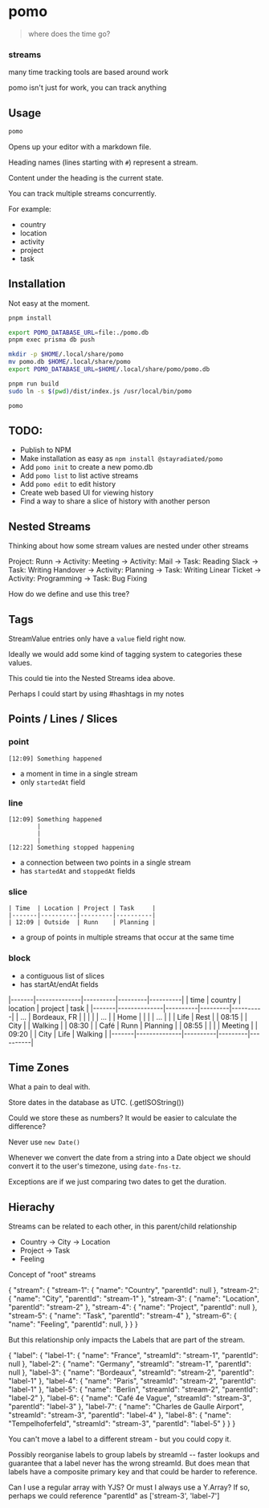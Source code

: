 # pomo

> where does the time go?

### streams

many time tracking tools are based around work

pomo isn't just for work, you can track anything

## Usage

```bash
pomo
```

Opens up your editor with a markdown file.

Heading names (lines starting with `#`) represent a stream.

Content under the heading is the current state.

You can track multiple streams concurrently.

For example:

- country
- location
- activity
- project
- task

## Installation

Not easy at the moment.

```bash
pnpm install

export POMO_DATABASE_URL=file:./pomo.db
pnpm exec prisma db push

mkdir -p $HOME/.local/share/pomo
mv pomo.db $HOME/.local/share/pomo
export POMO_DATABASE_URL=$HOME/.local/share/pomo/pomo.db

pnpm run build
sudo ln -s $(pwd)/dist/index.js /usr/local/bin/pomo 

pomo
```

## TODO:

- Publish to NPM
- Make installation as easy as `npm install @stayradiated/pomo`
- Add `pomo init` to create a new pomo.db
- Add `pomo list` to list active streams
- Add `pomo edit` to edit history
- Create web based UI for viewing history
- Find a way to share a slice of history with another person

## Nested Streams

Thinking about how some stream values are nested under other streams

Project: Runn
    → Activity: Meeting
    → Activity: Mail
        → Task: Reading Slack
        → Task: Writing Handover
    → Activity: Planning
        → Task: Writing Linear Ticket
    → Activity: Programming
        → Task: Bug Fixing

How do we define and use this tree?

## Tags

StreamValue entries only have a `value` field right now.

Ideally we would add some kind of tagging system to categories these values.

This could tie into the Nested Streams idea above.

Perhaps I could start by using #hashtags in my notes


## Points / Lines / Slices

### point

```
[12:09] Something happened
```

- a moment in time in a single stream
- only `startedAt` field

### line

```
[12:09] Something happened
        |
        |
        |
[12:22] Something stopped happening
```

- a connection between two points in a single stream
- has `startedAt` and `stoppedAt` fields

### slice

```
| Time  | Location | Project | Task     |
|-------|----------|---------|----------|
| 12:09 | Outside  | Runn    | Planning |
```

- a group of points in multiple streams that occur at the same time


### block

- a contiguous list of slices
- has startAt/endAt fields

|-------|--------------|----------|---------|----------|
| time  | country      | location | project | task     |
|-------|--------------|----------|---------|----------|
| ...   | Bordeaux, FR |          |         |          |
| ...   |              | Home     |         |          |
| ...   |              |          | Life    | Rest     |
| 08:15 |              | City     |         | Walking  |
| 08:30 |              | Café     | Runn    | Planning |
| 08:55 |              |          |         | Meeting  |
| 09:20 |              | City     | Life    | Walking  |
|-------|--------------|----------|---------|----------|

## Time Zones

What a pain to deal with.

Store dates in the database as UTC.
(.getISOString())

Could we store these as numbers?
It would be easier to calculate the difference?

Never use `new Date()`

Whenever we convert the date from a string into a Date object we should convert
it to the user's timezone, using `date-fns-tz`.

Exceptions are if we just comparing two dates to get the duration.

## Hierachy

Streams can be related to each other, in this parent/child relationship

- Country → City → Location
- Project → Task
- Feeling

Concept of "root" streams

{
  "stream": {
    "stream-1": {
      "name": "Country",
      "parentId": null
    },
    "stream-2": {
      "name": "City",
      "parentId": "stream-1"
    },
    "stream-3": {
      "name": "Location",
      "parentId": "stream-2"
    },
    "stream-4": {
      "name": "Project",
      "parentId": null
    },
    "stream-5": {
      "name": "Task",
      "parentId": "stream-4"
    },
    "stream-6": {
      "name": "Feeling",
      "parentId": null,
    }
  }
}

But this relationship only impacts the Labels that are part of the stream.

{
  "label": {
    "label-1": {
      "name": "France",
      "streamId": "stream-1",
      "parentId": null
    },
    "label-2": {
      "name": "Germany",
      "streamId": "stream-1",
      "parentId": null
    },
    "label-3": {
      "name": "Bordeaux",
      "streamId": "stream-2",
      "parentId": "label-1"
    },
    "label-4": {
      "name": "Paris",
      "streamId": "stream-2",
      "parentId": "label-1"
    },
    "label-5": {
      "name": "Berlin",
      "streamId": "stream-2",
      "parentId": "label-2"
    },
    "label-6": {
      "name": "Café 4e Vague",
      "streamId": "stream-3",
      "parentId": "label-3"
    },
    "label-7": {
      "name": "Charles de Gaulle Airport",
      "streamId": "stream-3",
      "parentId": "label-4"
    },
    "label-8": {
      "name": "Tempelhoferfeld",
      "streamId": "stream-3",
      "parentId": "label-5"
    }
  }
}

You can't move a label to a different stream - but you could copy it.

Possibly reorganise labels to group labels by streamId -- faster lookups and
guarantee that a label never has the wrong streamId. But does mean that labels
have a composite primary key and that could be harder to reference.

Can I use a regular array with YJS? Or must I always use a Y.Array?
If so, perhaps we could reference "parentId" as ['stream-3', 'label-7']
